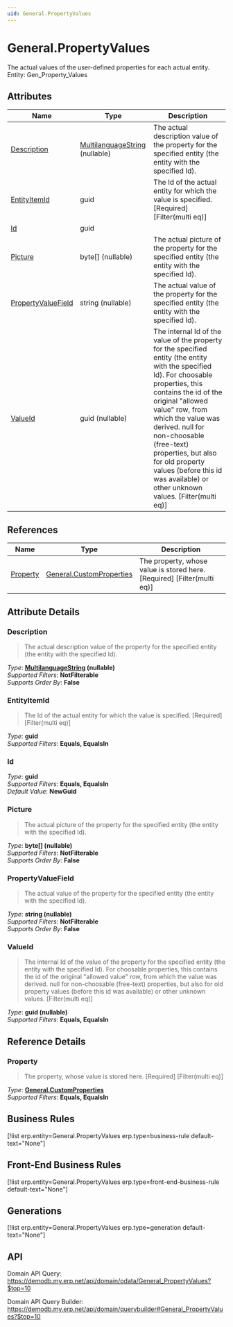 ```yaml
---
uid: General.PropertyValues
---
```

# General.PropertyValues

The actual values of the user-defined properties for each actual entity. Entity: Gen_Property_Values

## Attributes

| Name | Type | Description |
| ---- | ---- | --- |
| [Description](General.PropertyValues.md#description) | [MultilanguageString](../data-types.md#multilanguagestring) (nullable) | The actual description value of the property for the specified entity (the entity with the specified Id). 
| [EntityItemId](General.PropertyValues.md#entityitemid) | guid | The Id of the actual entity for which the value is specified. [Required] [Filter(multi eq)] 
| [Id](General.PropertyValues.md#id) | guid |  
| [Picture](General.PropertyValues.md#picture) | byte[] (nullable) | The actual picture of the property for the specified entity (the entity with the specified Id). 
| [PropertyValueField](General.PropertyValues.md#propertyvaluefield) | string (nullable) | The actual value of the property for the specified entity (the entity with the specified Id). 
| [ValueId](General.PropertyValues.md#valueid) | guid (nullable) | The internal Id of the value of the property for the specified entity (the entity with the specified Id). For choosable properties, this contains the id of the original "allowed value" row, from which the value was derived. null for non-choosable (free-text) properties, but also for old property values (before this id was available) or other unknown values. [Filter(multi eq)] 

## References

| Name | Type | Description |
| ---- | ---- | --- |
| [Property](General.PropertyValues.md#property) | [General.CustomProperties](General.CustomProperties.md) | The property, whose value is stored here. [Required] [Filter(multi eq)] |


## Attribute Details

### Description

> The actual description value of the property for the specified entity (the entity with the specified Id).

_Type_: **[MultilanguageString](../data-types.md#multilanguagestring) (nullable)**  
_Supported Filters_: **NotFilterable**  
_Supports Order By_: **False**  

### EntityItemId

> The Id of the actual entity for which the value is specified. [Required] [Filter(multi eq)]

_Type_: **guid**  
_Supported Filters_: **Equals, EqualsIn**  

### Id

_Type_: **guid**  
_Supported Filters_: **Equals, EqualsIn**  
_Default Value_: **NewGuid**  

### Picture

> The actual picture of the property for the specified entity (the entity with the specified Id).

_Type_: **byte[] (nullable)**  
_Supported Filters_: **NotFilterable**  
_Supports Order By_: **False**  

### PropertyValueField

> The actual value of the property for the specified entity (the entity with the specified Id).

_Type_: **string (nullable)**  
_Supported Filters_: **NotFilterable**  
_Supports Order By_: **False**  

### ValueId

> The internal Id of the value of the property for the specified entity (the entity with the specified Id). For choosable properties, this contains the id of the original "allowed value" row, from which the value was derived. null for non-choosable (free-text) properties, but also for old property values (before this id was available) or other unknown values. [Filter(multi eq)]

_Type_: **guid (nullable)**  
_Supported Filters_: **Equals, EqualsIn**  


## Reference Details

### Property

> The property, whose value is stored here. [Required] [Filter(multi eq)]

_Type_: **[General.CustomProperties](General.CustomProperties.md)**  
_Supported Filters_: **Equals, EqualsIn**  



## Business Rules

[!list erp.entity=General.PropertyValues erp.type=business-rule default-text="None"]

## Front-End Business Rules

[!list erp.entity=General.PropertyValues erp.type=front-end-business-rule default-text="None"]

## Generations

[!list erp.entity=General.PropertyValues erp.type=generation default-text="None"]

## API

Domain API Query:
<https://demodb.my.erp.net/api/domain/odata/General_PropertyValues?$top=10>

Domain API Query Builder:
<https://demodb.my.erp.net/api/domain/querybuilder#General_PropertyValues?$top=10>

